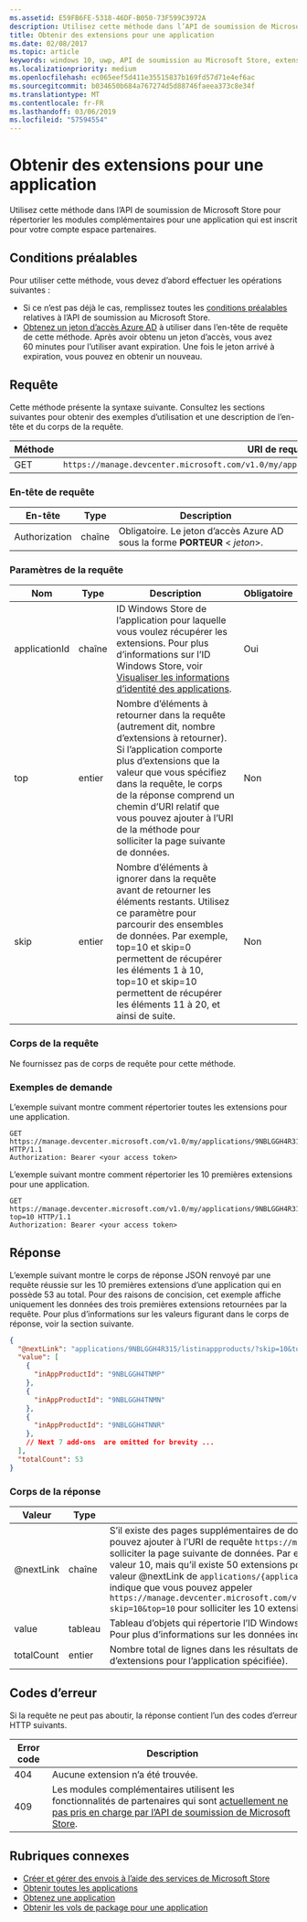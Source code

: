```yaml
---
ms.assetid: E59FB6FE-5318-46DF-B050-73F599C3972A
description: Utilisez cette méthode dans l’API de soumission de Microsoft Store pour récupérer des informations sur les achats dans l’application pour une application inscrite auprès de vos partenaires.
title: Obtenir des extensions pour une application
ms.date: 02/08/2017
ms.topic: article
keywords: windows 10, uwp, API de soumission au Microsoft Store, extensions, produit in-app, PIA
ms.localizationpriority: medium
ms.openlocfilehash: ec065eef5d411e35515837b169fd57d71e4ef6ac
ms.sourcegitcommit: b034650b684a767274d5d88746faeea373c8e34f
ms.translationtype: MT
ms.contentlocale: fr-FR
ms.lasthandoff: 03/06/2019
ms.locfileid: "57594554"
---
```

# <a name="get-add-ons-for-an-app"></a>Obtenir des extensions pour une application

Utilisez cette méthode dans l’API de soumission de Microsoft Store pour répertorier les modules complémentaires pour une application qui est inscrit pour votre compte espace partenaires.

## <a name="prerequisites"></a>Conditions préalables

Pour utiliser cette méthode, vous devez d’abord effectuer les opérations suivantes :

* Si ce n’est pas déjà le cas, remplissez toutes les [conditions préalables](create-and-manage-submissions-using-windows-store-services.md#prerequisites) relatives à l’API de soumission au Microsoft Store.
* [Obtenez un jeton d’accès Azure AD](create-and-manage-submissions-using-windows-store-services.md#obtain-an-azure-ad-access-token) à utiliser dans l’en-tête de requête de cette méthode. Après avoir obtenu un jeton d’accès, vous avez 60 minutes pour l’utiliser avant expiration. Une fois le jeton arrivé à expiration, vous pouvez en obtenir un nouveau.

## <a name="request"></a>Requête

Cette méthode présente la syntaxe suivante. Consultez les sections suivantes pour obtenir des exemples d’utilisation et une description de l’en-tête et du corps de la requête.

| Méthode | URI de requête                                                      |
|--------|------------------------------------------------------------------|
| GET    | ```https://manage.devcenter.microsoft.com/v1.0/my/applications/{applicationId}/listinappproducts``` |


### <a name="request-header"></a>En-tête de requête

| En-tête        | Type   | Description                                                                 |
|---------------|--------|-----------------------------------------------------------------------------|
| Authorization | chaîne | Obligatoire. Le jeton d’accès Azure AD sous la forme **PORTEUR** &lt; *jeton*&gt;. |


### <a name="request-parameters"></a>Paramètres de la requête


|  Nom  |  Type  |  Description  |  Obligatoire  |
|------|------|------|------|
|  applicationId  |  chaîne  |  ID Windows Store de l’application pour laquelle vous voulez récupérer les extensions. Pour plus d’informations sur l’ID Windows Store, voir [Visualiser les informations d’identité des applications](https://msdn.microsoft.com/windows/uwp/publish/view-app-identity-details).  |  Oui  |
|  top  |  entier  |  Nombre d’éléments à retourner dans la requête (autrement dit, nombre d’extensions à retourner). Si l’application comporte plus d’extensions que la valeur que vous spécifiez dans la requête, le corps de la réponse comprend un chemin d’URI relatif que vous pouvez ajouter à l’URI de la méthode pour solliciter la page suivante de données.  |  Non  |
|  skip |  entier  | Nombre d’éléments à ignorer dans la requête avant de retourner les éléments restants. Utilisez ce paramètre pour parcourir des ensembles de données. Par exemple, top=10 et skip=0 permettent de récupérer les éléments 1 à 10, top=10 et skip=10 permettent de récupérer les éléments 11 à 20, et ainsi de suite.   |  Non  |


### <a name="request-body"></a>Corps de la requête

Ne fournissez pas de corps de requête pour cette méthode.

### <a name="request-examples"></a>Exemples de demande

L’exemple suivant montre comment répertorier toutes les extensions pour une application.

```
GET https://manage.devcenter.microsoft.com/v1.0/my/applications/9NBLGGH4R315/listinappproducts HTTP/1.1
Authorization: Bearer <your access token>
```

L’exemple suivant montre comment répertorier les 10 premières extensions pour une application.

```
GET https://manage.devcenter.microsoft.com/v1.0/my/applications/9NBLGGH4R315/listinappproducts?top=10 HTTP/1.1
Authorization: Bearer <your access token>
```

## <a name="response"></a>Réponse

L’exemple suivant montre le corps de réponse JSON renvoyé par une requête réussie sur les 10 premières extensions d’une application qui en possède 53 au total. Pour des raisons de concision, cet exemple affiche uniquement les données des trois premières extensions retournées par la requête. Pour plus d’informations sur les valeurs figurant dans le corps de réponse, voir la section suivante.

```json
{
  "@nextLink": "applications/9NBLGGH4R315/listinappproducts/?skip=10&top=10",
  "value": [
    {
      "inAppProductId": "9NBLGGH4TNMP"
    },
    {
      "inAppProductId": "9NBLGGH4TNMN"
    },
    {
      "inAppProductId": "9NBLGGH4TNNR"
    },
    // Next 7 add-ons  are omitted for brevity ...
  ],
  "totalCount": 53
}
```

### <a name="response-body"></a>Corps de la réponse

| Valeur      | Type   | Description                                                                                                                                                                                                                                                                         |
|------------|--------|----------------------------------------------------------------------------------------------------------------------------------------------------------------------------------------------------------------------------------------------------------------------------------------|
| @nextLink  | chaîne | S’il existe des pages supplémentaires de données, cette chaîne contient un chemin relatif que vous pouvez ajouter à l’URI de requête ```https://manage.devcenter.microsoft.com/v1.0/my/``` de base pour solliciter la page suivante de données. Par exemple, si le paramètre *top* du corps de requête initial a la valeur 10, mais qu’il existe 50 extensions pour l’application, le corps de réponse comprendra une valeur @nextLink de ```applications/{applicationid}/listinappproducts/?skip=10&top=10```, ce qui indique que vous pouvez appeler ```https://manage.devcenter.microsoft.com/v1.0/my/applications/{applicationid}/listinappproducts/?skip=10&top=10``` pour solliciter les 10 extensions suivantes. |
| value      | tableau  | Tableau d’objets qui répertorie l’ID Windows Store de chaque extension pour l’application spécifiée. Pour plus d’informations sur les données incluses dans chaque objet, voir [ressource d’extension](get-app-data.md#add-on-object).                                                                                                                           |
| totalCount | entier    | Nombre total de lignes dans les résultats de données pour la requête (autrement dit, nombre total d’extensions pour l’application spécifiée).    |


## <a name="error-codes"></a>Codes d’erreur

Si la requête ne peut pas aboutir, la réponse contient l’un des codes d’erreur HTTP suivants.

| Error code |  Description   |
|--------|------------------|
| 404  | Aucune extension n’a été trouvée. |
| 409  | Les modules complémentaires utilisent les fonctionnalités de partenaires qui sont [actuellement ne pas pris en charge par l’API de soumission de Microsoft Store](create-and-manage-submissions-using-windows-store-services.md#not_supported).  |


## <a name="related-topics"></a>Rubriques connexes

* [Créer et gérer des envois à l’aide des services de Microsoft Store](create-and-manage-submissions-using-windows-store-services.md)
* [Obtenir toutes les applications](get-all-apps.md)
* [Obtenez une application](get-an-app.md)
* [Obtenir les vols de package pour une application](get-flights-for-an-app.md)
